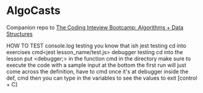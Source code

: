 # AlgoCasts

Companion repo to [The Coding Inteview Bootcamp: Algorithms + Data Structures](https://www.udemy.com/course/coding-interview-bootcamp-algorithms-and-data-structure/)



HOW TO TEST 
    console.log testing 
        you know that ish
    jest testing 
        cd into exercises 
        cmd<jest lesson_name/test.js>
    debugger testing 
        cd into the lesson 
        put <debugger;> in the function
        cmd<node inspect index.js> in the directory 
        make sure to execute the code with a sample input at the bottom 
        the first run will just come across the definition, have to cmd<cont>
        once it's at debugger inside the def, cmd<repl>
        then you can type in the variables to see the values
        to exit [control + C]



